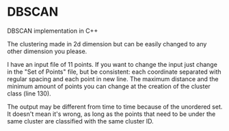 # DBSCAN
DBSCAN implementation in C++

The clustering made in 2d dimension but can be easily changed to any other dimension you please.

I have an input file of 11 points. If you want to change the input just change in the "Set of Points" file, but be consistent: each coordinate separated with regular spacing and each point in new line. The maximum distance and the minimum amount of points you can change at the creation of the cluster class (line 130).

The output may be different from time to time because of the unordered set. It doesn't mean it's wrong, as long as the points that need to be under the same cluster are classified with the same cluster ID. 
